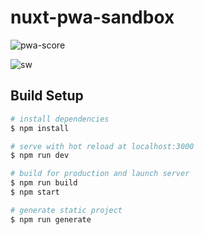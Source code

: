 # nuxt-pwa-sandbox

![pwa-score](https://i.imgur.com/R3q89Fk.png "pwa-score")

![sw](https://i.imgur.com/Tf8KYM2.png "sw")

## Build Setup

``` bash
# install dependencies
$ npm install

# serve with hot reload at localhost:3000
$ npm run dev

# build for production and launch server
$ npm run build
$ npm start

# generate static project
$ npm run generate
```

